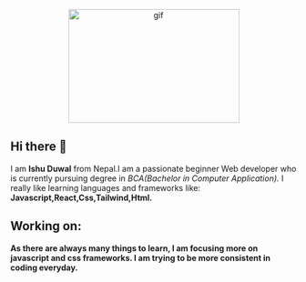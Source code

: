 <p align="center"><img alt="gif" src="https://media0.giphy.com/media/qgQUggAC3Pfv687qPC/giphy.gif" height="200" width="300"></p>
<h2 >Hi there 👋</h2>
I am <b>Ishu Duwal</b> from Nepal.I am a passionate beginner Web developer who is currently pursuing degree in <i>BCA(Bachelor in Computer Application).</i> I really like learning languages and frameworks like: <b>Javascript,React,Css,Tailwind,Html.<b>
<h2>Working on:</h2>
<p>As there are always many things to learn, I am focusing more on javascript and css frameworks. I am trying to be more consistent in coding everyday.</p>   


   
